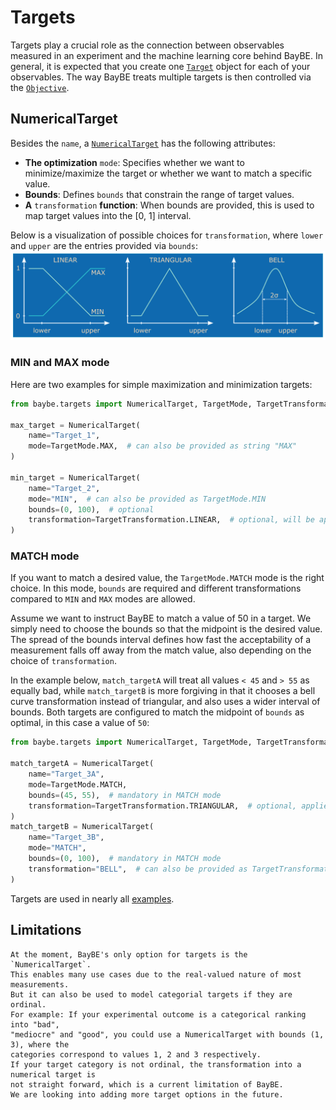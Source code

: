 # Targets

Targets play a crucial role as the connection between observables measured in an
experiment and the machine learning core behind BayBE.
In general, it is expected that you create one [`Target`](baybe.targets.base.Target)
object for each of your observables.
The way BayBE treats multiple targets is then controlled via the 
[`Objective`](../../userguide/objective).

## NumericalTarget
Besides the `name`, a [`NumericalTarget`](baybe.targets.numerical.NumericalTarget)
has the following attributes:
* **The optimization** `mode`: Specifies whether we want to minimize/maximize
  the target or whether we want to match a specific value.
* **Bounds**: Defines `bounds` that constrain the range of target values.
* **A** `transformation` **function**: When bounds are provided, this is
  used to map target values into the [0, 1] interval.

Below is a visualization of possible choices for `transformation`, where `lower` and
`upper` are the entries provided via `bounds`:
![Transforms](../_static/target_transforms.svg)

### MIN and MAX mode
Here are two examples for simple maximization and minimization targets:
```python
from baybe.targets import NumericalTarget, TargetMode, TargetTransformation

max_target = NumericalTarget(
    name="Target_1",
    mode=TargetMode.MAX,  # can also be provided as string "MAX"
)

min_target = NumericalTarget(
    name="Target_2",
    mode="MIN",  # can also be provided as TargetMode.MIN
    bounds=(0, 100),  # optional
    transformation=TargetTransformation.LINEAR,  # optional, will be applied if bounds are not None
)
```

### MATCH mode
If you want to match a desired value, the `TargetMode.MATCH` mode is the right choice.
In this mode, `bounds` are required and different transformations compared to `MIN`
and `MAX` modes are allowed.

Assume we want to instruct BayBE to match a value of 50 in a target.
We simply need to choose the bounds so that the midpoint is the desired value.
The spread of the bounds interval defines how fast the acceptability of a measurement
falls off away from the match value, also depending on the choice of `transformation`.

In the example below, `match_targetA` will treat all values `< 45` and `> 55` as
equally bad, while `match_targetB` is more forgiving in that it chooses a bell curve
transformation instead of triangular, and also uses a wider interval of bounds.
Both targets are configured to match the midpoint of `bounds` as optimal, in this case
a value of `50`:

```python
from baybe.targets import NumericalTarget, TargetMode, TargetTransformation

match_targetA = NumericalTarget(
    name="Target_3A",
    mode=TargetMode.MATCH,
    bounds=(45, 55),  # mandatory in MATCH mode
    transformation=TargetTransformation.TRIANGULAR,  # optional, applied if bounds are not None
)
match_targetB = NumericalTarget(
    name="Target_3B",
    mode="MATCH",
    bounds=(0, 100),  # mandatory in MATCH mode
    transformation="BELL",  # can also be provided as TargetTransformation.BELL
)
```

Targets are used in nearly all [examples](../../examples/examples).

## Limitations
```{important}
At the moment, BayBE's only option for targets is the `NumericalTarget`.
This enables many use cases due to the real-valued nature of most measurements.
But it can also be used to model categorial targets if they are ordinal.
For example: If your experimental outcome is a categorical ranking into "bad",
"mediocre" and "good", you could use a NumericalTarget with bounds (1, 3), where the
categories correspond to values 1, 2 and 3 respectively.
If your target category is not ordinal, the transformation into a numerical target is
not straight forward, which is a current limitation of BayBE.
We are looking into adding more target options in the future.
```